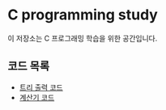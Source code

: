 # C programming study
이 저장소는 C 프로그래밍 학습을 위한 공간입니다.

## 코드 목록
- [트리 출력 코드](https://github.com/ahngeo1/C_programming_study/blob/main/tree_pattern.md)
- [계산기 코드](https://github.com/ahngeo1/C_programming_study/blob/main/%EA%B3%84%EC%82%B0%EA%B8%B0%EC%BD%94%EB%93%9C.md)
